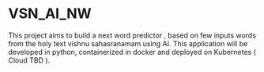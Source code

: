 # VSN_AI_NW
This project aims to build a next word predictor , based on few inputs words from the holy text vishnu sahasranamam using AI.
This application will be developed in python, containerized in docker and deployed on Kubernetes ( Cloud TBD ).
